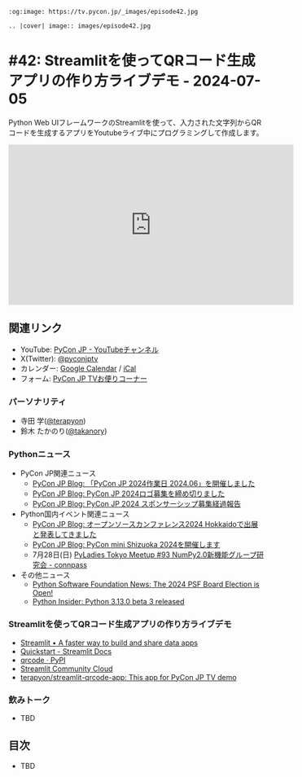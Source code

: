 ```{eval-rst}
:og:image: https://tv.pycon.jp/_images/episode42.jpg

.. |cover| image:: images/episode42.jpg
```

# #42: Streamlitを使ってQRコード生成アプリの作り方ライブデモ - 2024-07-05

Python Web UIフレームワークのStreamlitを使って、入力された文字列からQRコードを生成するアプリをYoutubeライブ中にプログラミングして作成します。 

<iframe width="560" height="315" src="https://www.youtube.com/embed/dPe2JU2I1vk?si=qMegttYB5Cb4IPn8" title="YouTube video player" frameborder="0" allow="accelerometer; autoplay; clipboard-write; encrypted-media; gyroscope; picture-in-picture; web-share" referrerpolicy="strict-origin-when-cross-origin" allowfullscreen></iframe>

## 関連リンク

* YouTube: [PyCon JP - YouTubeチャンネル](https://www.youtube.com/user/PyConJP)
* X(Twitter): [@pyconjptv](https://twitter.com/pyconjptv)
* カレンダー: [Google Calendar](https://calendar.google.com/calendar/embed?src=tv%40pycon.jp&ctz=Asia%2FTokyo&mode=AGENDA) / [iCal](https://calendar.google.com/calendar/ical/tv%40pycon.jp/public/basic.ics)
* フォーム: [PyCon JP TVお便りコーナー](https://docs.google.com/forms/d/e/1FAIpQLSfvL4cKteAaG_czTXjofR83owyjXekG9GNDGC6-jRZCb_2HRw/viewform)

### パーソナリティ

* 寺田 学([@terapyon](https://twitter.com))
* 鈴木 たかのり([@takanory](https://twitter.com/takanory))

### Pythonニュース

* PyCon JP関連ニュース
  * [PyCon JP Blog: 「PyCon JP 2024作業日 2024.06」を開催しました](https://pyconjp.blogspot.com/2024/06/pyconjp-working-day-202406.html)
  * [PyCon JP Blog: PyCon JP 2024ロゴ募集を締め切りました](https://pyconjp.blogspot.com/2024/06/pycon-jp-2024-logo-submissions-closed.html)
  * [PyCon JP Blog: PyCon JP 2024 スポンサーシップ募集経過報告](https://pyconjp.blogspot.com/2024/06/pyconjp2024-sponsorship-result-ja.html)
* Python国内イベント関連ニュース
  * [PyCon JP Blog: オープンソースカンファレンス2024 Hokkaidoで出展と発表してきました](https://pyconjp.blogspot.com/2024/07/pycamp-caravan-osc-2024-hokkaido-report.html)
  * [PyCon JP Blog: PyCon mini Shizuoka 2024を開催します](https://pyconjp.blogspot.com/2024/06/pycon-mini-shizuoka-2024.html)
  * 7月28日(日) [PyLadies Tokyo Meetup #93 NumPy2.0新機能グループ研究会 - connpass](https://pyladies-tokyo.connpass.com/event/322191/)
* その他ニュース
  * [Python Software Foundation News: The 2024 PSF Board Election is Open!](https://pyfound.blogspot.com/2024/07/the-2024-psf-board-election-is-open.html)
  * [Python Insider: Python 3.13.0 beta 3 released](https://pythoninsider.blogspot.com/2024/06/python-3130-beta-3-released.html)

### Streamlitを使ってQRコード生成アプリの作り方ライブデモ

* [Streamlit • A faster way to build and share data apps](https://streamlit.io/)
* [Quickstart - Streamlit Docs](https://docs.streamlit.io/deploy/streamlit-community-cloud/get-started/quickstart)
* [qrcode · PyPI](https://pypi.org/project/qrcode/)
* [Streamlit Community Cloud](https://streamlit.io/cloud)
* [terapyon/streamlit-qrcode-app: This app for PyCon JP TV demo](https://github.com/terapyon/streamlit-qrcode-app)

### 飲みトーク

* TBD

## 目次

* TBD
